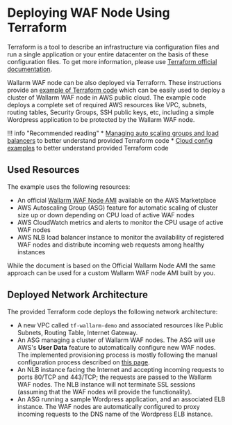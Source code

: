 # Deploying WAF Node Using Terraform

Terraform is a tool to describe an infrastructure via configuration files and run a single application or your entire datacenter on the basis of these configuration files. To get more information, please use [Terraform official documentation](https://www.terraform.io/intro/index.html).

Wallarm WAF node can be also deployed via Terraform. These instructions provide an [example of Terraform code](https://github.com/wallarm/terraform-example) which can be easily used to deploy a cluster of Wallarm WAF node in AWS public cloud. The example code deploys a complete set of required AWS resources like VPC, subnets, routing tables, Security Groups, SSH public keys, etc, including a simple Wordpress application to be protected by the Wallarm WAF node.

!!! info "Recommended reading"
    * [Managing auto scaling groups and load balancers](https://hands-on.cloud/terraform-recipe-managing-auto-scaling-groups-and-load-balancers/) to better understand provided Terraform code
    * [Cloud config examples](https://cloudinit.readthedocs.io/en/latest/topics/examples.html) to better understand provided Terraform code

## Used Resources

The example uses the following resources:

* An official [Wallarm WAF Node AMI](https://aws.amazon.com/marketplace/server/procurement?productId=34faafd7-601d-43ac-8d22-3f2d839028c5) available on the AWS Marketplace
* AWS Autoscaling Group (ASG) feature for automatic scaling of cluster size up or down depending on CPU load of active WAF nodes
* AWS CloudWatch metrics and alerts to monitor the CPU usage of active WAF nodes
* AWS NLB load balancer instance to monitor the availability of registered WAF nodes and distribute incoming web requests among healthy instances

While the document is based on the Official Wallarm Node AMI the same approach can be used for a custom Wallarm WAF node AMI built by you.

## Deployed Network Architecture

The provided Terraform code deploys the following network architecture:

* A new VPC called `tf-wallarm-demo` and associated resources like Public Subnets, Routing Table, Internet Gateway.
* An ASG managing a cluster of Wallarm WAF nodes. The ASG will use AWS's **User Data** feature to automatically configure new WAF nodes. The implemented provisioning process is mostly following the manual configuration process described on [this page](../../../installation-ami-en.md).
* An NLB instance facing the Internet and accepting incoming requests to ports 80/TCP and 443/TCP; the requests are passed to the Wallarm WAF nodes. The NLB instance will not terminate SSL sessions (assuming that the WAF nodes will provide the functionality).
* An ASG running a sample Wordpress application, and an associated ELB instance. The WAF nodes are automatically configured to proxy incoming requests to the DNS name of the Wordpress ELB instance.
